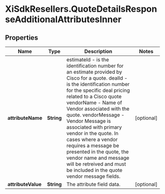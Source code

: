 # XiSdkResellers.QuoteDetailsResponseAdditionalAttributesInner

## Properties

Name | Type | Description | Notes
------------ | ------------- | ------------- | -------------
**attributeName** | **String** | estimateId - is the identification number for an estimate provided by Cisco for a quote.  dealId - is the identification number for the specific deal pricing related to a Cisco quote  vendorName - Name of Vendor associated with the quote.  vendorMessage - Vendor Message is associated with primary vendor in the quote.  In cases where a vendor requires a message be presented in the quote, the vendor name and message will be retreived and must be included in the quote vendor message fields. | [optional] 
**attributeValue** | **String** | The attribute field data. | [optional] 


